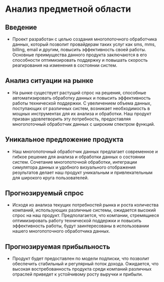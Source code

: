# Анализ предметной области

## Введение

- Проект разработан с целью создания многопоточного обработчика данных, который позволит провайдерам таких услуг как sms, mms, billing, email и другим, повысить эффективность своей работы. Основные преимущества данного продукта заключаются в его способности оптимизировать поддержку и повышать скорость реагирования на изменения в состоянии систем.

## Анализ ситуации на рынке

- На рынке существует растущий спрос на решения, способные автоматизировать обработку данных и повысить эффективность работы технической поддержки. С увеличением объема данных, поступающих от различных систем, возникает необходимость в мощных инструментах для их анализа и обработки. Наш продукт призван удовлетворить эту потребность, предоставляя многопоточный обработчик данных с широким спектром функций.

## Уникальное предложение продукта

- Наш многопоточный обработчик данных предлагает современное и гибкое решение для анализа и обработки данных о состоянии систем. Сочетание многопоточной обработки, интеграции симулятора данных и удобного визуального отображения результатов делает наш продукт уникальным и привлекательным для широкого круга пользователей.

## Прогнозируемый спрос

- Исходя из анализа текущих потребностей рынка и роста количества компаний, использующих различные системы, ожидается высокий спрос на наш продукт. Предполагается, что компании, стремящиеся оптимизировать работу технической поддержки и повысить эффективность работы, будут заинтересованы в использовании нашего многопоточного обработчика данных.

## Прогнозируемая прибыльность

- Продукт будет предоставлен по модели подписки, что позволит обеспечить стабильный и регулярный поток дохода. Ожидается, что высокая востребованность продукта среди компаний различных отраслей приведет к устойчивому росту выручки и прибыли.
